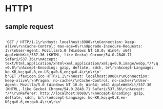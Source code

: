 # HTTP1

## sample request
<code>
'GET / HTTP/1.1\r\nHost: localhost:8080\r\nConnection: keep-alive\r\nCache-Control: max-age=0\r\nUpgrade-Insecure-Requests: 1\r\nUser-Agent: Mozilla/5.0 (Windows NT 10.0; Win64; x64) AppleWebKit/537.36 (KHTML, like Gecko) Chrome/54.0.2840.71 Safari/537.36\r\nAccept:   text/html,application/xhtml+xml,application/xml;q=0.9,image/webp,*/*;q=0.8\r\nAccept-Encoding: gzip, deflate, sdch, br\r\nAccept-Language: ko-KR,ko;q=0.8,en-US;q=0.6,en;q=0.4\r\n\r\n'
b'GET /favicon.ico HTTP/1.1\r\nHost: localhost:8080\r\nConnection: keep-alive\r\nPragma: no-cache\r\nCache-Control: no-cache\r\nUser-Agent: Mozilla/5.0 (Windows NT 10.0; Win64; x64) AppleWebKit/537.36 (KHTML, like Gecko) Chrome/54.0.2840.71 Safari/537.36\r\nAccept: */*\r\nReferer: http://localhost:8080/\r\nAccept-Encoding: gzip, deflate, sdch, br\r\nAccept-Language: ko-KR,ko;q=0.8,en-US;q=0.6,en;q=0.4\r\n\r\n'
</code>
